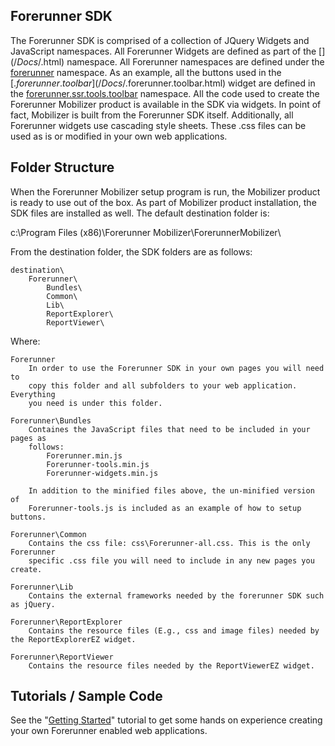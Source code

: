 ﻿
Forerunner SDK
--------------

The Forerunner SDK is comprised of a collection of JQuery Widgets and JavaScript namespaces. All 
Forerunner Widgets are defined as part of the [$](/Docs/$.html) namespace. All Forerunner namespaces 
are defined under the [forerunner](/Docs/forerunner.html) namespace. As an example, all the buttons 
used in the [$.forerunner.toolbar](/Docs/$.forerunner.toolbar.html) widget are defined in the 
[forerunner.ssr.tools.toolbar](/Docs/forerunner.ssr.tools.toolbar.html) namespace. All the code used 
to create the Forerunner Mobilizer product is available in the SDK via widgets. In point of fact, 
Mobilizer is built from the Forerunner SDK itself. Additionally, all Forerunner widgets use cascading 
style sheets. These .css files can be used as is or modified in your own web applications.

Folder Structure
----------------
When the Forerunner Mobilizer setup program is run, the Mobilizer product is ready to use out of the box. 
As part of Mobilizer product installation, the SDK files are installed as well. The default destination 
folder is:

c:\Program Files (x86)\Forerunner Mobilizer\ForerunnerMobilizer\

From the destination folder, the SDK folders are as follows:

	destination\
		Forerunner\
			Bundles\
			Common\
			Lib\
			ReportExplorer\
			ReportViewer\

Where:

	Forerunner
		In order to use the Forerunner SDK in your own pages you will need to
		copy this folder and all subfolders to your web application. Everything
		you need is under this folder.

	Forerunner\Bundles
		Containes the JavaScript files that need to be included in your pages as
		follows:
			Forerunner.min.js
			Forerunner-tools.min.js
			Forerunner-widgets.min.js

		In addition to the minified files above, the un-minified version of
		Forerunner-tools.js is included as an example of how to setup buttons.

	Forerunner\Common
		Contains the css file: css\Forerunner-all.css. This is the only Forerunner
		specific .css file you will need to include in any new pages you create.

	Forerunner\Lib
		Contains the external frameworks needed by the forerunner SDK such as jQuery.

	Forerunner\ReportExplorer
		Contains the resource files (E.g., css and image files) needed by the ReportExplorerEZ widget.

	Forerunner\ReportViewer
		Contains the resource files needed by the ReportViewerEZ widget.

Tutorials / Sample Code
-----------------------

See the "[Getting Started](tutorial-GettingStarted.html)" tutorial to get some hands on experience creating your own Forerunner enabled 
web applications.
